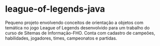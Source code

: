 # league-of-legends-java
Pequeno projeto envolvendo conceitos de orientação a objetos com temática no jogo League of Legends desenvolvido para um trabalho do curso de Sitemas de Informação-FHO.
Conta com cadastro de campeões, habilidades, jogadores, times, campeonatos e partidas. 

